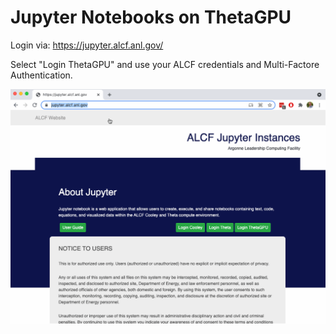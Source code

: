 # Jupyter Notebooks on ThetaGPU

Login via: https://jupyter.alcf.anl.gov/

Select "Login ThetaGPU" and use your ALCF credentials and Multi-Factore Authentication.

![Login GIF](img/jupyter_login_01.gif)
